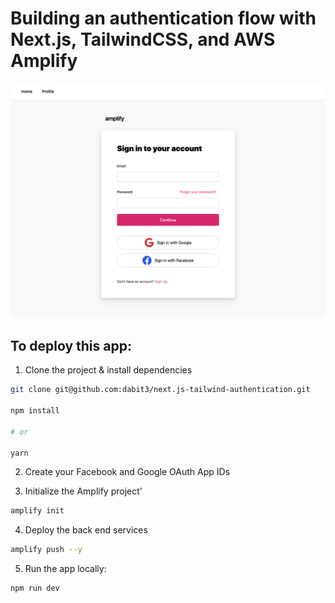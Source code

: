 # Building an authentication flow with Next.js, TailwindCSS, and AWS Amplify

![](header.png)

## To deploy this app:

1. Clone the project & install dependencies

```sh
git clone git@github.com:dabit3/next.js-tailwind-authentication.git

npm install

# or

yarn
```

2. Create your Facebook and Google OAuth App IDs

3. Initialize the Amplify project'

```sh
amplify init
```

4. Deploy the back end services

```sh
amplify push --y
```

5. Run the app locally:

```sh
npm run dev
```